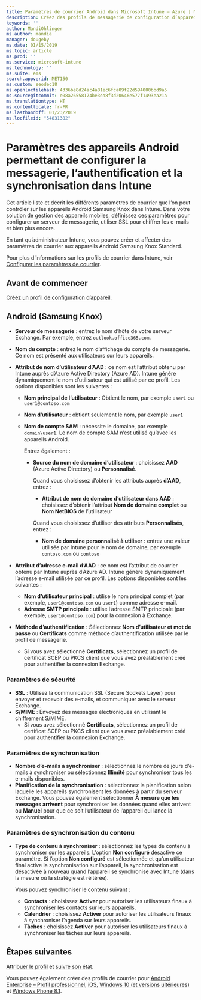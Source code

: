 ```yaml
---
title: Paramètres de courrier Android dans Microsoft Intune – Azure | Microsoft Docs
description: Créez des profils de messagerie de configuration d’appareil qui utilisent des serveurs Exchange et récupèrent des attributs auprès d’Azure Active Directory. Activez SSL ou SMIME, authentifiez les utilisateurs avec des certificats ou un nom d’utilisateur/mot de passe et synchronisez la messagerie et les agendas sur les appareils Android Samsung Knox avec Microsoft Intune.
keywords: ''
author: MandiOhlinger
ms.author: mandia
manager: dougeby
ms.date: 01/15/2019
ms.topic: article
ms.prod: ''
ms.service: microsoft-intune
ms.technology: ''
ms.suite: ems
search.appverid: MET150
ms.custom: seodec18
ms.openlocfilehash: 4336be8d24ac4a81ec6fca09f22d594000bbd9a5
ms.sourcegitcommit: e08a26558174be3ea8f3d20646e577f1493ea21a
ms.translationtype: HT
ms.contentlocale: fr-FR
ms.lasthandoff: 01/23/2019
ms.locfileid: "54831382"
---
```

# <a name="android-device-settings-to-configure-email-authentication-and-synchronization-in-intune"></a>Paramètres des appareils Android permettant de configurer la messagerie, l’authentification et la synchronisation dans Intune

Cet article liste et décrit les différents paramètres de courrier que l’on peut contrôler sur les appareils Android Samsung Knox dans Intune. Dans votre solution de gestion des appareils mobiles, définissez ces paramètres pour configurer un serveur de messagerie, utiliser SSL pour chiffrer les e-mails et bien plus encore.

En tant qu’administrateur Intune, vous pouvez créer et affecter des paramètres de courrier aux appareils Android Samsung Knox Standard.

Pour plus d’informations sur les profils de courrier dans Intune, voir [Configurer les paramètres de courrier](email-settings-configure.md).

## <a name="before-you-begin"></a>Avant de commencer

[Créez un profil de configuration d’appareil](email-settings-configure.md#create-a-device-profile).

## <a name="android-samsung-knox"></a>Android (Samsung Knox)

- **Serveur de messagerie** : entrez le nom d’hôte de votre serveur Exchange. Par exemple, entrez `outlook.office365.com`.
- **Nom du compte** : entrez le nom d’affichage du compte de messagerie. Ce nom est présenté aux utilisateurs sur leurs appareils.
- **Attribut de nom d’utilisateur d’AAD** : ce nom est l’attribut obtenu par Intune auprès d’Azure Active Directory (Azure AD). Intune génère dynamiquement le nom d’utilisateur qui est utilisé par ce profil. Les options disponibles sont les suivantes :
  - **Nom principal de l’utilisateur** : Obtient le nom, par exemple `user1` ou `user1@contoso.com`
  - **Nom d’utilisateur** : obtient seulement le nom, par exemple `user1`
  - **Nom de compte SAM** : nécessite le domaine, par exemple `domain\user1`. Le nom de compte SAM n’est utilisé qu’avec les appareils Android.

    Entrez également :  
    - **Source du nom de domaine d’utilisateur** : choisissez **AAD** (Azure Active Directory) ou **Personnalisé**.

      Quand vous choisissez d’obtenir les attributs auprès **d’AAD**, entrez :
      - **Attribut de nom de domaine d’utilisateur dans AAD** : choisissez d’obtenir l’attribut **Nom de domaine complet** ou **Nom NetBIOS** de l’utilisateur

      Quand vous choisissez d’utiliser des attributs **Personnalisés**, entrez :
      - **Nom de domaine personnalisé à utiliser** : entrez une valeur utilisée par Intune pour le nom de domaine, par exemple `contoso.com` ou `contoso`

- **Attribut d’adresse e-mail d’AAD** : ce nom est l’attribut de courrier obtenu par Intune auprès d’Azure AD. Intune génère dynamiquement l’adresse e-mail utilisée par ce profil. Les options disponibles sont les suivantes :
  - **Nom d’utilisateur principal** :  utilise le nom principal complet (par exemple, `user1@contoso.com` ou `user1`) comme adresse e-mail.
  - **Adresse SMTP principale** : utilise l’adresse SMTP principale (par exemple, `user1@contoso.com`) pour la connexion à Exchange.

- **Méthode d’authentification** : Sélectionnez **Nom d’utilisateur et mot de passe** ou **Certificats** comme méthode d’authentification utilisée par le profil de messagerie.
  - Si vous avez sélectionné **Certificats**, sélectionnez un profil de certificat SCEP ou PKCS client que vous avez préalablement créé pour authentifier la connexion Exchange.

### <a name="security-settings"></a>Paramètres de sécurité

- **SSL** : Utilisez la communication SSL (Secure Sockets Layer) pour envoyer et recevoir des e-mails, et communiquer avec le serveur Exchange.
- **S/MIME** : Envoyez des messages électroniques en utilisant le chiffrement S/MIME.
  - Si vous avez sélectionné **Certificats**, sélectionnez un profil de certificat SCEP ou PKCS client que vous avez préalablement créé pour authentifier la connexion Exchange.

### <a name="synchronization-settings"></a>Paramètres de synchronisation

- **Nombre d’e-mails à synchroniser** : sélectionnez le nombre de jours d’e-mails à synchroniser ou sélectionnez **Illimité** pour synchroniser tous les e-mails disponibles.
- **Planification de la synchronisation** : sélectionnez la planification selon laquelle les appareils synchronisent les données à partir du serveur Exchange. Vous pouvez également sélectionner **À mesure que les messages arrivent** pour synchroniser les données quand elles arrivent ou **Manuel** pour que ce soit l’utilisateur de l’appareil qui lance la synchronisation.

### <a name="content-sync-settings"></a>Paramètres de synchronisation du contenu

- **Type de contenu à synchroniser** : sélectionnez les types de contenu à synchroniser sur les appareils. L’option **Non configuré** désactive ce paramètre. Si l’option **Non configuré** est sélectionnée et qu’un utilisateur final active la synchronisation sur l’appareil, la synchronisation est désactivée à nouveau quand l’appareil se synchronise avec Intune (dans la mesure où la stratégie est réitérée). 

  Vous pouvez synchroniser le contenu suivant :  
  - **Contacts** : choisissez **Activer** pour autoriser les utilisateurs finaux à synchroniser les contacts sur leurs appareils.
  - **Calendrier** : choisissez **Activer** pour autoriser les utilisateurs finaux à synchroniser l’agenda sur leurs appareils.
  - **Tâches** : choisissez **Activer** pour autoriser les utilisateurs finaux à synchroniser les tâches sur leurs appareils.

## <a name="next-steps"></a>Étapes suivantes

[Attribuer le profil](device-profile-assign.md) et [suivre son état](device-profile-monitor.md).

Vous pouvez également créer des profils de courrier pour [Android Enterprise – Profil professionnel](email-settings-android-enterprise.md), [iOS](email-settings-ios.md), [Windows 10 (et versions ultérieures)](email-settings-windows-10.md) et [Windows Phone 8.1](email-settings-windows-phone-8-1.md).
